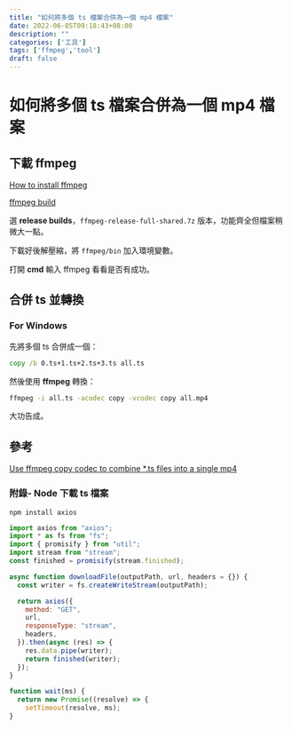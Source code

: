 ```yaml
---
title: "如何將多個 ts 檔案合併為一個 mp4 檔案"
date: 2022-06-05T09:18:43+08:00
description: ""
categories: ['工具']
tags: ['ffmpeg','tool']
draft: false
---
```

# 如何將多個 ts 檔案合併為一個 mp4 檔案

## 下載 ffmpeg
[How to install ffmpeg](https://github.com/adaptlearning/adapt_authoring/wiki/Installing-FFmpeg)

[ffmpeg build](https://www.gyan.dev/ffmpeg/builds/)

選 **release builds**，`ffmpeg-release-full-shared.7z` 版本，功能齊全但檔案稍微大一點。

下載好後解壓縮，將 `ffmpeg/bin` 加入環境變數。

打開 **cmd** 輸入 ffmpeg 看看是否有成功。 

## 合併 ts 並轉換
### For Windows

先將多個 ts 合併成一個：
```bat
copy /b 0.ts+1.ts+2.ts+3.ts all.ts
```
然後使用 **ffmpeg** 轉換：
```bat
ffmpeg -i all.ts -acodec copy -vcodec copy all.mp4
```
大功告成。

## 參考
[Use ffmpeg copy codec to combine *.ts files into a single mp4](https://superuser.com/questions/692990/use-ffmpeg-copy-codec-to-combine-ts-files-into-a-single-mp4)

### 附錄- Node 下載 ts 檔案
```
npm install axios
```
```js
import axios from "axios";
import * as fs from "fs";
import { promisify } from "util";
import stream from "stream";
const finished = promisify(stream.finished);

async function downloadFile(outputPath, url, headers = {}) {
  const writer = fs.createWriteStream(outputPath);

  return axios({
    method: "GET",
    url,
    responseType: "stream",
    headers,
  }).then(async (res) => {
    res.data.pipe(writer);
    return finished(writer);
  });
}

function wait(ms) {
  return new Promise((resolve) => {
    setTimeout(resolve, ms);
}
```